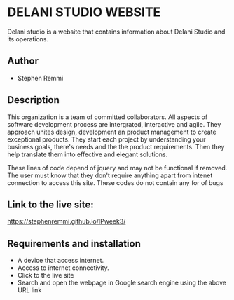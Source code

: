# DELANI STUDIO WEBSITE
Delani studio is a website that contains information about Delani Studio and its operations.

## Author
- Stephen Remmi

## Description
This organization is a team of committed collaborators. All aspects of software development process are intergrated, interactive and agile.
They approach unites design, development an product management to create exceptional products.
They start each project by understanding your business goals, there's needs and the the product requirements.
Then they help translate them into effective and elegant solutions.

These lines of code depend of jquery and may not be functional if removed. The user must know that they don't require anything apart from intenet connection to access this site.
These codes do not contain any for of bugs

## Link to the live site:
https://stephenremmi.github.io/IPweek3/

## Requirements and installation
- A device that access internet.
- Access to internet connectivity.
- Click to the live site
- Search and open the webpage in Google search engine using the above URL link
